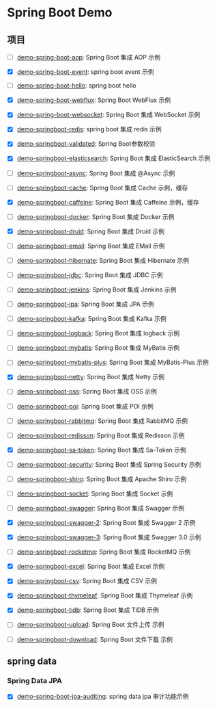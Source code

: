 # Spring Boot Demo

## 项目

- [ ] [demo-spring-boot-aop](./demo-spring-boot-aop): Spring Boot 集成 AOP 示例
- [x] [demo-spring-boot-event](demo-spring-boot-event): spring boot event 示例
- [ ] [demo-spring-boot-hello](./demo-spring-boot-hello): spring boot hello
- [x] [demo-spring-boot-webflux](demo-spring-boot-webflux): Spring Boot WebFlux 示例
- [x] [demo-spring-boot-websocket](./demo-spring-boot-websocket): Spring Boot 集成 WebSocket 示例
  

- [x] [demo-springboot-redis](./demo-springboot-redis): spring boot 集成 redis 示例
- [x] [demo-springboot-validated](./demo-springboot-validated): Spring Boot参数校验
- [x] [demo-springboot-elasticsearch](./demo-springboot-elasticsearch): Spring Boot 集成 ElasticSearch 示例

- [ ] [demo-springboot-async](./demo-springboot-async): Spring Boot 集成 @Async 示例
- [ ] [demo-springboot-cache](./demo-springboot-cache): Spring Boot 集成 Cache 示例，缓存
- [x] [demo-springboot-caffeine](./demo-springboot-caffeine): Spring Boot 集成 Caffeine 示例，缓存
- [ ] [demo-springboot-docker](./demo-springboot-docker): Spring Boot 集成 Docker 示例
- [x] [demo-springboot-druid](./demo-springboot-druid): Spring Boot 集成 Druid 示例
- [ ] [demo-springboot-email](./demo-springboot-email): Spring Boot 集成 EMail 示例
- [ ] [demo-springboot-hibernate](./demo-springboot-hibernate): Spring Boot 集成 Hibernate 示例
- [ ] [demo-springboot-jdbc](./demo-springboot-jdbc): Spring Boot 集成 JDBC 示例
- [ ] [demo-springboot-jenkins](./demo-springboot-jenkins): Spring Boot 集成 Jenkins 示例
- [ ] [demo-springboot-jpa](./demo-springboot-jpa): Spring Boot 集成 JPA 示例
- [ ] [demo-springboot-kafka](./demo-springboot-kafka): Spring Boot 集成 Kafka 示例
- [ ] [demo-springboot-logback](./demo-springboot-logback): Spring Boot 集成 logback 示例
- [ ] [demo-springboot-mybatis](./demo-springboot-mybatis): Spring Boot 集成 MyBatis 示例
- [ ] [demo-springboot-mybatis-plus](./demo-springboot-mybatis-plus): Spring Boot 集成 MyBatis-Plus 示例
- [x] [demo-springboot-netty](./demo-springboot-netty): Spring Boot 集成 Netty 示例
- [ ] [demo-springboot-oss](./demo-springboot-oss): Spring Boot 集成 OSS 示例
- [ ] [demo-springboot-poi](./demo-springboot-poi): Spring Boot 集成 POI 示例
- [ ] [demo-springboot-rabbitmq](./demo-springboot-rabbitmq): Spring Boot 集成 RabbitMQ 示例
- [ ] [demo-springboot-redisson](./demo-springboot-redisson): Spring Boot 集成 Redisson 示例
- [x] [demo-springboot-sa-token](./demo-springboot-sa-token): Spring Boot 集成 Sa-Token 示例
- [ ] [demo-springboot-security](./demo-springboot-security): Spring Boot 集成 Spring Security 示例
- [ ] [demo-springboot-shiro](./demo-springboot-shiro): Spring Boot 集成 Apache Shiro 示例
- [ ] [demo-springboot-socket](./demo-springboot-socket): Spring Boot 集成 Socket 示例
- [ ] [demo-springboot-swagger](./demo-springboot-swagger): Spring Boot 集成 Swagger 示例
- [x] [demo-springboot-swagger-2](./demo-springboot-swagger): Spring Boot 集成 Swagger 2 示例
- [x] [demo-springboot-swagger-3](./demo-springboot-swagger-3): Spring Boot 集成 Swagger 3.0 示例

- [ ] [demo-springboot-rocketmq](./demo-springboot-rocketmq): Spring Boot 集成 RocketMQ 示例
- [x] [demo-springboot-excel](./demo-springboot-excel): Spring Boot 集成 Excel 示例
- [x] [demo-springboot-csv](./demo-springboot-csv): Spring Boot 集成 CSV 示例
- [x] [demo-springboot-thymeleaf](./demo-springboot-thymeleaf): Spring Boot 集成 Thymeleaf 示例
- [x] [demo-springboot-tidb](./demo-springboot-tidb): Spring Boot 集成 TiDB 示例
- [ ] [demo-springboot-upload](./demo-springboot-upload): Spring Boot 文件上传 示例
- [ ] [demo-springboot-download](./demo-springboot-download): Spring Boot 文件下载 示例

## spring data

### Spring Data JPA

- [x] [demo-spring-boot-jpa-auditing](demo-spring-boot-jpa/demo-spring-boot-jpa-auditing): spring data jpa 审计功能示例


